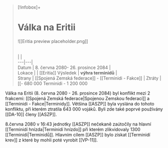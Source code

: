 > [!infobox]+  
> # Válka na Eritii
> ![[Eritia preview placeholder.png]]  
> ######  
>  |  |  
> ---|---|   
> Datum | 8. června 2080- 26. prosince 2084 |  
> Lokace |  |  [[Eritia]]
> Výsledek | **výhra terminidů** |  
> Strany |  [[Spojená Zemská federace]] - [[Terminidi - Fakce]] |
> Ztráty | [[- 680 000      Terminidi - 1 200 000



Válka na Eritii (8. června 2080 - 26. prosince 2084) byl konflikt mezi 2 frakcemi: [[Spojená Zemská federace|Spojenou Zemskou federací]] a [[Terminidi - Fakce|Terminidy]]. Většina [[ASZP]] byla vyslána do tohoto konfliktu, při kterém ztratila 643 000 vojáků. Byli zde také poprvé používány [[DA-10]] členy [[ASZP]].

8.června 2080 v 16:43 jednotky [[ASZP]] nečekaně zaútočily na hlavní [[Terminidí hnízda|Terminidí hnízdo]] při kterém zlikvidovaly 1300 [[Terminidi|Terminidů]]. Hlavním cílem [[ASZP]] bylo získat [[Terminidí krev]] z které by mohli poté vyrobit [[VP-11]].
